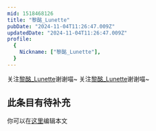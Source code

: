 ```yaml
---
mid: 1518468126
title: "黎酩_Lunette"
pubDate: "2024-11-04T11:26:47.009Z"
updatedDate: "2024-11-04T11:26:47.009Z"
profile:
  {
    Nickname: ["黎酩_Lunette"],
  }
---
```


关注[黎酩_Lunette](https://space.bilibili.com/1518468126)谢谢喵~ 关注[黎酩_Lunette](https://space.bilibili.com/1518468126)谢谢喵~

## 此条目有待补充
你可以在[这里](https://github.com/Yuhanawa/VTuber.ICU/edit/master/src/content/v/黎酩_Lunette/index.md)编辑本文
